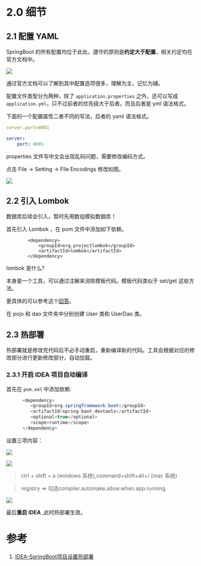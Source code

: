 # 2.0 细节

## 2.1 配置 YAML

SpringBoot 的所有配置均位于此处。遵守的原则是**约定大于配置**，相关约定均在官方文档中。

![](https://gitee.com/weijiew/pic/raw/master/img/20201113170902.png)

通过官方文档可以了解到其中配置选项很多，理解为主，记忆为辅。

配置文件类型分为两种，除了 `application.properties` 之外，还可以写成 `application.yml`，只不过前者的优先级大于后者。而且后者是 yml 语法格式。

下面的一个配置属性二者不同的写法，后者的 yaml 语法格式。

```yaml
server.port=8081

server:
    port: 8081
```

properties 文件写中文会出现乱码问题，需要修改编码方式。

点击 File -> Setting -> File Encodings 修改如图。 

![](https://gitee.com/weijiew/pic/raw/master/img/20201113172754.png)

## 2.2 引入 Lombok

数据库后续会引入，暂时先用数组模拟数据库！

首先引入 Lombok ，在 pom 文件中添加如下依赖。

```
        <dependency>
            <groupId>org.projectlombok</groupId>
            <artifactId>lombok</artifactId>
        </dependency>
```

lombok 是什么?

本身是一个工具，可以通过注解来消除模板代码。模板代码类似于 set/get 这些方法。

更具体的可以参考这个[回答](https://www.zhihu.com/question/42348457)。

在 pojo 和 dao 文件夹中分别创建 User 类和 UserDao 类。

## 2.3 热部署

热部署就是修改完代码后不必手动重启，重新编译新的代码。工具会根据对应的修改部分进行更新修改部分，自动加载。

### 2.3.1 开启 IDEA 项目自动编译

首先在 `pom.xml` 中添加依赖:

```java
      <dependency>
         <groupId>org.springframework.boot</groupId>
         <artifactId>spring-boot-devtools</artifactId>
         <optional>true</optional> 
         <scope>runtime</scope>
      </dependency>
```

设置三项内容：

![](https://gitee.com/weijiew/pic/raw/master/img/20201120202528.png)

![](https://gitee.com/weijiew/pic/raw/master/img/20201120202557.png)

> ctrl + shift + a (windows 系统),command+shift+alt+/ (mac 系统)

> registry => 勾选compiler.automake.allow.when.app.running

![](https://gitee.com/weijiew/pic/raw/master/img/20201120202941.png)

最后**重启 IDEA** ,此时热部署生效。


# 参考

1. [IDEA-SpringBoot项目设置热部署](https://www.cnblogs.com/shanheyongmu/p/12556924.html)

